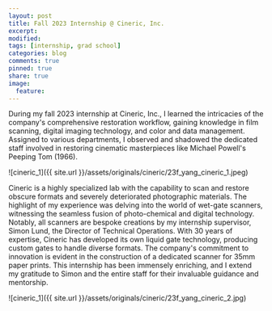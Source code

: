 ```yaml
---
layout: post
title: Fall 2023 Internship @ Cineric, Inc.
excerpt:
modified:
tags: [internship, grad school]
categories: blog
comments: true
pinned: true
share: true
image:
  feature:
---
```


During my fall 2023 internship at Cineric, Inc., I learned the intricacies of the company's comprehensive restoration workflow, gaining knowledge in film scanning, digital imaging technology, and color and data management. Assigned to various departments, I observed and shadowed the dedicated staff involved in restoring cinematic masterpieces like Michael Powell's Peeping Tom (1966).

![cineric_1]({{ site.url }}/assets/originals/cineric/23f_yang_cineric_1.jpeg)

Cineric is a highly specialized lab with the capability to scan and restore obscure formats and severely deteriorated photographic materials. The highlight of my experience was delving into the world of wet-gate scanners, witnessing the seamless fusion of photo-chemical and digital technology. Notably, all scanners are bespoke creations by my internship supervisor, Simon Lund, the Director of Technical Operations. With 30 years of expertise, Cineric has developed its own liquid gate technology, producing custom gates to handle diverse formats. The company's commitment to innovation is evident in the construction of a dedicated scanner for 35mm paper prints. This internship has been immensely enriching, and I extend my gratitude to Simon and the entire staff for their invaluable guidance and mentorship.

![cineric_1]({{ site.url }}/assets/originals/cineric/23f_yang_cineric_2.jpg)
